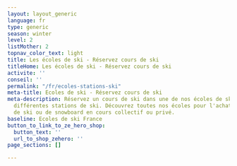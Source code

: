 ```yaml
---
layout: layout_generic
language: fr
type: generic
season: winter
level: 2
listMother: 2
topnav_color_text: light
title: Les écoles de ski - Réservez cours de ski
titleHome: Les écoles de ski - Réservez cours de ski
activite: ''
conseil: ''
permalink: "/fr/ecoles-stations-ski"
meta-title: Ecoles de ski - Réservez cours de ski
meta-description: Réservez un cours de ski dans une de nos écoles de ski dans les
  différentes stations de ski. Découvrez toutes nos écoles pour l'achat d'un cours
  de ski ou de snowboard en cours collectif ou privé.
baseline: Ecoles de ski France
button_to_link_to_ze_hero_shop:
  button_text: ''
  url_to_shop_zehero: ''
page_sections: []

---
```


